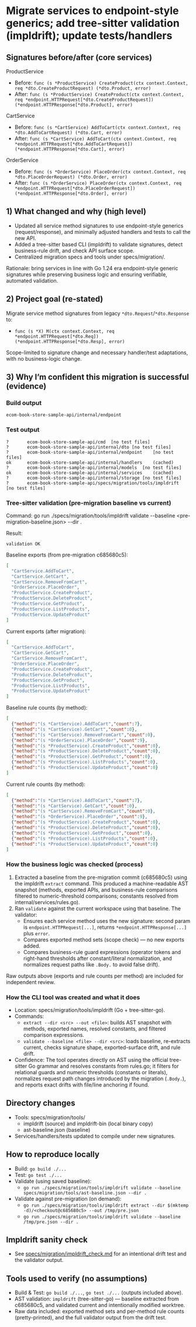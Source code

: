 # Migrate services to endpoint-style generics; add tree-sitter validation (impldrift); update tests/handlers

## Signatures before/after (core services)

ProductService
- Before: `func (s *ProductService) CreateProduct(ctx context.Context, req *dto.CreateProductRequest) (*dto.Product, error)`
- After:  `func (s *ProductService) CreateProduct(ctx context.Context, req *endpoint.HTTPRequest[*dto.CreateProductRequest]) (*endpoint.HTTPResponse[*dto.Product], error)`

CartService
- Before: `func (s *CartService) AddToCart(ctx context.Context, req *dto.AddToCartRequest) (*dto.Cart, error)`
- After:  `func (s *CartService) AddToCart(ctx context.Context, req *endpoint.HTTPRequest[*dto.AddToCartRequest]) (*endpoint.HTTPResponse[*dto.Cart], error)`

OrderService
- Before: `func (s *OrderService) PlaceOrder(ctx context.Context, req *dto.PlaceOrderRequest) (*dto.Order, error)`
- After:  `func (s *OrderService) PlaceOrder(ctx context.Context, req *endpoint.HTTPRequest[*dto.PlaceOrderRequest]) (*endpoint.HTTPResponse[*dto.Order], error)`

## 1) What changed and why (high level)
- Updated all service method signatures to use endpoint-style generics (request/response), and minimally adjusted handlers and tests to call the new API.
- Added a tree-sitter based CLI (impldrift) to validate signatures, detect business-rule drift, and check API surface scope.
- Centralized migration specs and tools under specs/migration/.

Rationale: bring services in line with Go 1.24 era endpoint-style generic signatures while preserving business logic and ensuring verifiable, automated validation.

## 2) Project goal (re-stated)
Migrate service method signatures from legacy `*dto.Request`/`*dto.Response` to:
- `func (s *X) M(ctx context.Context, req *endpoint.HTTPRequest[*dto.Req]) (*endpoint.HTTPResponse[*dto.Resp], error)`

Scope-limited to signature change and necessary handler/test adaptations, with no business-logic change.

## 3) Why I’m confident this migration is successful (evidence)

### Build output
```
ecom-book-store-sample-api/internal/endpoint

```

### Test output
```
?   	ecom-book-store-sample-api/cmd	[no test files]
?   	ecom-book-store-sample-api/internal/dto	[no test files]
?   	ecom-book-store-sample-api/internal/endpoint	[no test files]
ok  	ecom-book-store-sample-api/internal/handlers	(cached)
?   	ecom-book-store-sample-api/internal/models	[no test files]
ok  	ecom-book-store-sample-api/internal/services	(cached)
?   	ecom-book-store-sample-api/internal/storage	[no test files]
?   	ecom-book-store-sample-api/specs/migration/tools/impldrift	[no test files]
```

### Tree-sitter validation (pre-migration baseline vs current)
Command: go run ./specs/migration/tools/impldrift validate --baseline <pre-migration-baseline.json> --dir .

Result:
```
validation OK
```

Baseline exports (from pre-migration c685680c5):
```json
[
  "CartService.AddToCart",
  "CartService.GetCart",
  "CartService.RemoveFromCart",
  "OrderService.PlaceOrder",
  "ProductService.CreateProduct",
  "ProductService.DeleteProduct",
  "ProductService.GetProduct",
  "ProductService.ListProducts",
  "ProductService.UpdateProduct"
]
```

Current exports (after migration):
```json
[
  "CartService.AddToCart",
  "CartService.GetCart",
  "CartService.RemoveFromCart",
  "OrderService.PlaceOrder",
  "ProductService.CreateProduct",
  "ProductService.DeleteProduct",
  "ProductService.GetProduct",
  "ProductService.ListProducts",
  "ProductService.UpdateProduct"
]
```

Baseline rule counts (by method):
```json
[
  {"method":"(s *CartService).AddToCart","count":7},
  {"method":"(s *CartService).GetCart","count":0},
  {"method":"(s *CartService).RemoveFromCart","count":0},
  {"method":"(s *OrderService).PlaceOrder","count":9},
  {"method":"(s *ProductService).CreateProduct","count":0},
  {"method":"(s *ProductService).DeleteProduct","count":0},
  {"method":"(s *ProductService).GetProduct","count":0},
  {"method":"(s *ProductService).ListProducts","count":0},
  {"method":"(s *ProductService).UpdateProduct","count":0}
]
```

Current rule counts (by method):
```json
[
  {"method":"(s *CartService).AddToCart","count":7},
  {"method":"(s *CartService).GetCart","count":0},
  {"method":"(s *CartService).RemoveFromCart","count":0},
  {"method":"(s *OrderService).PlaceOrder","count":9},
  {"method":"(s *ProductService).CreateProduct","count":0},
  {"method":"(s *ProductService).DeleteProduct","count":0},
  {"method":"(s *ProductService).GetProduct","count":0},
  {"method":"(s *ProductService).ListProducts","count":0},
  {"method":"(s *ProductService).UpdateProduct","count":0}
]
```

### How the business logic was checked (process)
1. Extracted a baseline from the pre-migration commit (c685680c5) using the impldrift `extract` command. This produced a machine-readable AST snapshot (methods, exported APIs, and business-rule comparisons filtered to numeric-threshold comparisons; constants resolved from internal/services/rules.go).
2. Ran `validate` against the current workspace using that baseline. The validator:
   - Ensures each service method uses the new signature: second param is `endpoint.HTTPRequest[...]`, returns `*endpoint.HTTPResponse[...]` plus `error`.
   - Compares exported method sets (scope check) — no new exports added.
   - Compares business-rule guard expressions (operator tokens and right-hand thresholds after constant/literal normalization, and normalizes request paths like `.Body.` to avoid false drift).

Raw outputs above (exports and rule counts per method) are included for independent review.

### How the CLI tool was created and what it does
- Location: specs/migration/tools/impldrift (Go + tree-sitter-go).
- Commands:
  - `extract --dir <src> --out <file>`: builds AST snapshot with methods, exported names, resolved constants, and filtered comparison expressions.
  - `validate --baseline <file> --dir <src>`: loads baseline, re-extracts current, checks signature shape, exported-surface drift, and rule drift.
- Confidence: The tool operates directly on AST using the official tree-sitter Go grammar and resolves constants from rules.go; it filters for relational guards and numeric thresholds (constants or literals), normalizes request path changes introduced by the migration (`.Body.`), and reports exact drifts with file/line anchoring if found.

## Directory changes
- Tools: specs/migration/tools/
  - impldrift (source) and impldrift-bin (local binary copy)
  - ast-baseline.json (baseline)
- Services/handlers/tests updated to compile under new signatures.

## How to reproduce locally
- Build: `go build ./...`
- Test: `go test ./...`
- Validate (using saved baseline):
  - `go run ./specs/migration/tools/impldrift validate --baseline specs/migration/tools/ast-baseline.json --dir .`
- Validate against pre-migration (on demand):
  - `go run ./specs/migration/tools/impldrift extract --dir $(mktemp -d)/<checkout@c685680c5> --out /tmp/pre.json`
  - `go run ./specs/migration/tools/impldrift validate --baseline /tmp/pre.json --dir .`


## Impldrift sanity check
- See [specs/migration/impldrift_check.md](specs/migration/impldrift_check.md) for an intentional drift test and the validator output.


## Tools used to verify (no assumptions)
- Build & Test: `go build ./...`, `go test ./...` (outputs included above).
- AST validation: `impldrift` (tree-sitter-go) — baseline extracted from c685680c5, and validated current and intentionally modified worktree.
- Raw data included: exported method sets and per-method rule counts (pretty-printed), and the full validator output from the drift test.
